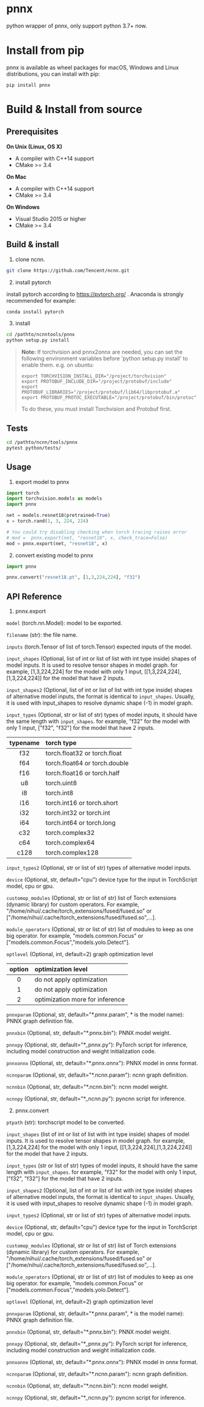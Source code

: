 # pnnx
python wrapper of pnnx, only support python 3.7+  now.

Install from pip
==================

pnnx is available as wheel packages for macOS, Windows and Linux distributions, you can install with pip:

```
pip install pnnx
```

# Build & Install from source

## Prerequisites

**On Unix (Linux, OS X)**

* A compiler with C++14 support
* CMake >= 3.4

**On Mac**

* A compiler with C++14 support
* CMake >= 3.4

**On Windows**

* Visual Studio 2015 or higher
* CMake >= 3.4

## Build & install
1. clone ncnn.
```bash
git clone https://github.com/Tencent/ncnn.git
```
2. install pytorch 

install pytorch according to https://pytorch.org/ . Anaconda is strongly recommended for example:
```bash
conda install pytorch
```
3. install
```bash
cd /pathto/ncnntools/pnnx
python setup.py install
```

> **Note:**
> If torchvision and pnnx2onnx are needed, you can set the following environment variables before 'python setup.py install' to enable them. e.g. on ubuntu:
>
> ```
> export TORCHVISION_INSTALL_DIR="/project/torchvision"
> export PROTOBUF_INCLUDE_DIR="/project/protobuf/include"
> export PROTOBUF_LIBRARIES="/project/protobuf/lib64/libprotobuf.a"
> export PROTOBUF_PROTOC_EXECUTABLE="/project/protobuf/bin/protoc" 
> ```
>
> To do these, you must install Torchvision and Protobuf first.


## Tests
```bash
cd /pathto/ncnn/tools/pnnx
pytest python/tests/
```

## Usage
1. export model to pnnx
```python
import torch
import torchvision.models as models
import pnnx

net = models.resnet18(pretrained=True)
x = torch.rand(1, 3, 224, 224)

# You could try disabling checking when torch tracing raises error
# mod =  pnnx.export(net, "resnet18", x, check_trace=False)
mod = pnnx.export(net, "resnet18", x)
```

2. convert existing model to pnnx
```python
import pnnx

pnnx.convert("resnet18.pt", [1,3,224,224], "f32")
```

## API Reference
1. pnnx.export

`model` (torch.nn.Model): model to be exported.

`filename` (str): the file name.

`inputs` (torch.Tensor of list of torch.Tensor) expected inputs of the model.

`input_shapes` (Optional, list of int or list of list with int type inside)  shapes of model inputs.
It is used to resolve tensor shapes in model graph. for example, [1,3,224,224] for the model with only 
1 input, [[1,3,224,224],[1,3,224,224]] for the model that have 2 inputs. 

`input_shapes2` (Optional, list of int or list of list with int type inside) shapes of alternative model inputs, 
the format is identical to `input_shapes`. Usually, it is used with input_shapes to resolve dynamic shape (-1) 
in model graph.

`input_types` (Optional, str or list of str) types of model inputs, it should have the same length with `input_shapes`.
for example, "f32" for the model with only 1 input, ["f32", "f32"] for the model that have 2 inputs.

| typename | torch type                      |
|:--------:|:--------------------------------|
|   f32    | torch.float32 or torch.float    |
|   f64    | torch.float64 or torch.double   |
|   f16    | torch.float16 or torch.half     |
|    u8    | torch.uint8                     |
|    i8    | torch.int8                      |
|   i16    | torch.int16 or torch.short      |
|   i32    | torch.int32 or torch.int        |
|   i64    | torch.int64 or torch.long       |
|   c32    | torch.complex32                 |
|   c64    | torch.complex64                 |
|  c128    | torch.complex128                |

`input_types2` (Optional, str or list of str) types of alternative model inputs.

`device` (Optional, str, default="cpu") device type for the input in TorchScript model, cpu or gpu.

`customop_modules` (Optional, str or list of str) list of Torch extensions (dynamic library) for custom operators.
For example, "/home/nihui/.cache/torch_extensions/fused/fused.so" or 
["/home/nihui/.cache/torch_extensions/fused/fused.so",...].

`module_operators` (Optional, str or list of str)  list of modules to keep as one big operator. 
for example, "models.common.Focus" or ["models.common.Focus","models.yolo.Detect"].

`optlevel` (Optional, int, default=2) graph optimization level

| option | optimization level                |
|:--------:|:----------------------------------|
|   0    | do not apply optimization         |
|   1    | do not apply optimization         |
|   2    | optimization more for inference   |

`pnnxparam` (Optional, str, default="*.pnnx.param", * is the model name): PNNX graph definition file.

`pnnxbin` (Optional, str, default="*.pnnx.bin"): PNNX model weight.

`pnnxpy` (Optional, str, default="*_pnnx.py"): PyTorch script for inference, including model construction 
and weight initialization code.

`pnnxonnx` (Optional, str, default="*.pnnx.onnx"): PNNX model in onnx format.

`ncnnparam` (Optional, str, default="*.ncnn.param"): ncnn graph definition.

`ncnnbin` (Optional, str, default="*.ncnn.bin"): ncnn model weight.

`ncnnpy` (Optional, str, default="*_ncnn.py"): pyncnn script for inference.

2. pnnx.convert

`ptpath` (str): torchscript model to be converted.

`input_shapes` (list of int or list of list with int type inside)  shapes of model inputs.
It is used to resolve tensor shapes in model graph. for example, [1,3,224,224] for the model with only
1 input, [[1,3,224,224],[1,3,224,224]] for the model that have 2 inputs.

`input_types` (str or list of str) types of model inputs, it should have the same length with `input_shapes`.
for example, "f32" for the model with only 1 input, ["f32", "f32"] for the model that have 2 inputs.

`input_shapes2` (Optional, list of int or list of list with int type inside) shapes of alternative model inputs,
the format is identical to `input_shapes`. Usually, it is used with input_shapes to resolve dynamic shape (-1)
in model graph.

`input_types2` (Optional, str or list of str) types of alternative model inputs.

`device` (Optional, str, default="cpu") device type for the input in TorchScript model, cpu or gpu.

`customop_modules` (Optional, str or list of str) list of Torch extensions (dynamic library) for custom operators.
For example, "/home/nihui/.cache/torch_extensions/fused/fused.so" or
["/home/nihui/.cache/torch_extensions/fused/fused.so",...].

`module_operators` (Optional, str or list of str)  list of modules to keep as one big operator.
for example, "models.common.Focus" or ["models.common.Focus","models.yolo.Detect"].

`optlevel` (Optional, int, default=2) graph optimization level

`pnnxparam` (Optional, str, default="*.pnnx.param", * is the model name): PNNX graph definition file.

`pnnxbin` (Optional, str, default="*.pnnx.bin"): PNNX model weight.

`pnnxpy` (Optional, str, default="*_pnnx.py"): PyTorch script for inference, including model construction
and weight initialization code.

`pnnxonnx` (Optional, str, default="*.pnnx.onnx"): PNNX model in onnx format.

`ncnnparam` (Optional, str, default="*.ncnn.param"): ncnn graph definition.

`ncnnbin` (Optional, str, default="*.ncnn.bin"): ncnn model weight.

`ncnnpy` (Optional, str, default="*_ncnn.py"): pyncnn script for inference.
